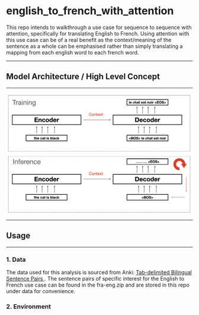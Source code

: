 # english_to_french_with_attention

This repo intends to walkthrough a use case for sequence to sequence with attention, specifically for translating English to French. Using attention with this use case can be of a real benefit as the context/meaning of the sentence as a whole can be emphasised rather than simply translating a mapping from each english word to each french word. 

---
## Model Architecture / High Level Concept
---
![concept](concept.png)

---
## Usage
---
### 1. Data 
The data used for this analysis is sourced from Anki: [Tab-delimited Bilingual Sentence Pairs ](http://www.manythings.org/anki/). The sentence pairs of specific interest for the English to French use case can be found in the fra-eng.zip and are stored in this repo under data for convenience.

### 2. Environment

